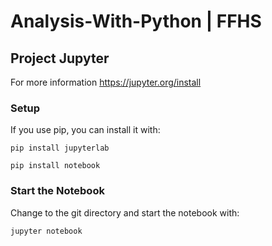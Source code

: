 # Analysis-With-Python | FFHS
## Project Jupyter
For more information https://jupyter.org/install
### Setup
If you use pip, you can install it with:
```
pip install jupyterlab
```
```
pip install notebook
```
### Start the Notebook
Change to the git directory and start the notebook with:
```
jupyter notebook
```
